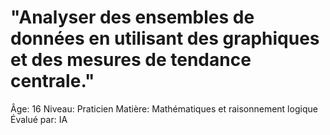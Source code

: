 # "Analyser des ensembles de données en utilisant des graphiques et des mesures de tendance centrale."

Âge: 16
Niveau: Praticien
Matière: Mathématiques et raisonnement logique
Évalué par: IA